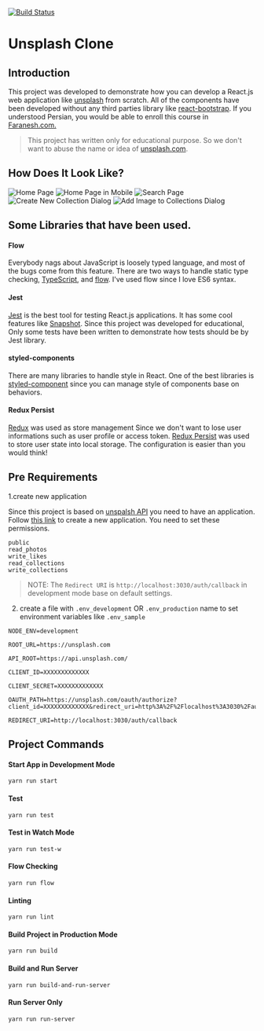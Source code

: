 [![Build Status](https://travis-ci.org/atahani/reactjs-unsplash.svg?branch=master)](https://travis-ci.org/atahani/reactjs-unsplash)

# Unsplash Clone

## Introduction

This project was developed to demonstrate how you can develop a React.js web application like [unsplash](https://unsplash.com/) from scratch. All of the components have been developed without any third parties library like [react-bootstrap](https://react-bootstrap.github.io/). If you understood Persian, you would be able to enroll this course in [Faranesh.com.](https://faranesh.com/web/16454-clone-unsplashcom-with-reactjs--redux)

> This project has written only for educational purpose. So we don't want to abuse the name or idea of [unsplash.com](https://medium.com/unsplash/unsplash-api-guidelines-28e0216e6daa).

## How Does It Look Like?

![Home Page](images/home.png)
![Home Page in Mobile](images/home-mobile.png)
![Search Page](images/search.png)
![Create New Collection Dialog](images/create-new-collection.png)
![Add Image to Collections Dialog](images/add-image-to-collections.png)

## Some Libraries that have been used.

#### Flow

Everybody nags about JavaScript is loosely typed language, and most of the bugs come from this feature. There are two ways to handle static type checking, [TypeScript](https://www.typescriptlang.org/), and [flow](http://flow.org/). I've used flow since I love ES6 syntax.

#### Jest

[Jest](https://facebook.github.io/jest/) is the best tool for testing React.js applications. It has some cool features like [Snapshot](https://facebook.github.io/jest/docs/en/snapshot-testing.html).
Since this project was developed for educational, Only some tests have been written to demonstrate how tests should be by Jest library.

#### styled-components

There are many libraries to handle style in React. One of the best libraries is [styled-component](https://www.styled-components.com/) since you can manage style of components base on behaviors.

#### Redux Persist

[Redux](https://redux.js.org/) was used as store management Since we don't want to lose user informations such as user profile or access token. [Redux Persist](https://github.com/rt2zz/redux-persist) was used to store user state into local storage. The configuration is easier than you would think!

## Pre Requirements

1.create new application

Since this project is based on [unspalsh API](https://unsplash.com/documentation) you need to have an application. Follow [this link](https://unsplash.com/oauth/applications/new) to create a new application. You need to set these permissions.

```
public
read_photos
write_likes
read_collections
write_collections
```

> NOTE: The `Redirect URI` is `http://localhost:3030/auth/callback` in development mode base on default settings.

2. create a file with `.env_development` OR `.env_production` name to set environment variables like `.env_sample`

```
NODE_ENV=development

ROOT_URL=https://unsplash.com

API_ROOT=https://api.unsplash.com/

CLIENT_ID=XXXXXXXXXXXXX

CLIENT_SECRET=XXXXXXXXXXXXX

OAUTH_PATH=https://unsplash.com/oauth/authorize?client_id=XXXXXXXXXXXXX&redirect_uri=http%3A%2F%2Flocalhost%3A3030%2Fauth%2Fcallback&response_type=code&scope=public+read_photos+write_likes+read_collections+write_collections

REDIRECT_URI=http://localhost:3030/auth/callback
```

## Project Commands

#### Start App in Development Mode
```
yarn run start
```

#### Test

```
yarn run test
```

#### Test in Watch Mode

```
yarn run test-w
```

#### Flow Checking

```
yarn run flow
```

#### Linting

```
yarn run lint
```

#### Build Project in Production Mode

```
yarn run build
```

#### Build and Run Server

```
yarn run build-and-run-server
```

#### Run Server Only

```
yarn run run-server
```